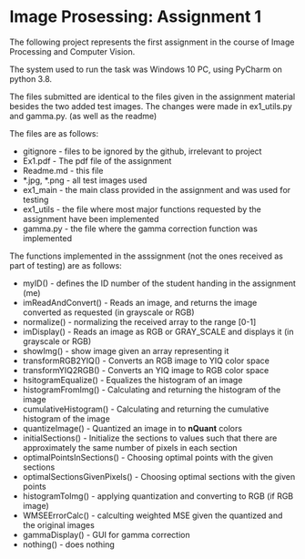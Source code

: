 # Image Prosessing: Assignment 1

The following project represents the first assignment in the course of Image Processing and Computer Vision.

The system used to run the task was Windows 10 PC, using PyCharm on python 3.8.

The files submitted are identical to the files given in the assignment material besides the two added test images. The changes were made in ex1_utils.py and gamma.py. (as well as the readme)

The files are as follows:
- gitignore - files to be ignored by the github, irrelevant to project
- Ex1.pdf - The pdf file of the assignment
- Readme.md - this file
- *.jpg, *.png - all test images used
- ex1_main - the main class provided in the assignment and was used for testing
- ex1_utils - the file where most major functions requested by the assignment have been implemented
- gamma.py - the file where the gamma correction function was implemented

The functions implemented in the asssignment (not the ones received as part of testing) are as follows:
- myID() - defines the ID number of the student handing in the assignment (me)
- imReadAndConvert() - Reads an image, and returns the image converted as requested (in grayscale or RGB)
- normalize() - normalizing the received array to the range [0-1]
- imDisplay() - Reads an image as RGB or GRAY_SCALE and displays it (in grayscale or RGB)
- showImg() - show image given an array representing it
- transformRGB2YIQ() - Converts an RGB image to YIQ color space
- transformYIQ2RGB() - Converts an YIQ image to RGB color space
- hsitogramEqualize() - Equalizes the histogram of an image
- histogramFromImg() - Calculating and returning the histogram of the image
- cumulativeHistogram() - Calculating and returning the cumulative histogram of the image
- quantizeImage() - Quantized an image in to **nQuant** colors
- initialSections() - Initialize the sections to values such that there are approximately the same number of pixels in each section
- optimalPointsInSections() - Choosing optimal points with the given sections
- optimalSectionsGivenPixels() - Choosing optimal sections with the given points
- histogramToImg() - applying quantization and converting to RGB (if RGB image)
- WMSEErrorCalc() - calculting weighted MSE given the quantized and the original images
- gammaDisplay() - GUI for gamma correction
- nothing() - does nothing
